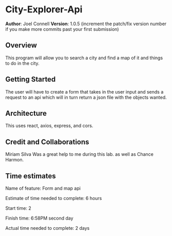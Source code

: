 # City-Explorer-Api

**Author**: Joel Connell
**Version**: 1.0.5 (increment the patch/fix version number if you make more commits past your first submission)

## Overview
This program will allow you to search a city and find a map of it and things to do in the city.
## Getting Started
The user will have to create a form that takes in the user input and sends a request to an api which will in turn return a json file with the objects wanted.
## Architecture
This uses react, axios, express, and cors.


## Credit and Collaborations
Miriam Silva Was a great help to me during this lab. as well as Chance Harmon.

## Time estimates

Name of feature: Form and map api

Estimate of time needed to complete: 6 hours

Start time: 2

Finish time: 6:58PM second day

Actual time needed to complete: 2 days